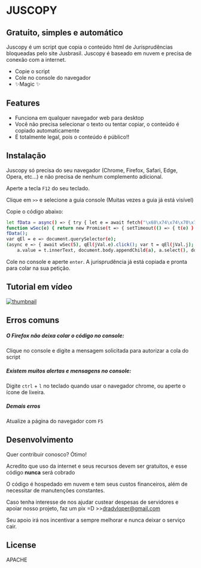 # JUSCOPY
## Gratuito, simples e automático

Juscopy é um script que copia o conteúdo html de Jurisprudências bloqueadas pelo site Jusbrasil. Juscopy é baseado em nuvem e precisa de conexão com a internet.

- Copie o script
- Cole no console do navegador
- ✨Magic ✨

## Features

- Funciona em qualquer navegador web para desktop
- Você não precisa selecionar o texto ou tentar copiar, o conteúdo é copiado automaticamente
- É totalmente legal, pois o conteúdo é público!!

## Instalação

Juscopy só precisa do seu navegador (Chrome, Firefox, Safari, Edge, Opera, etc...) e não precisa de nenhum complemento adicional.

Aperte a tecla `F12` do seu teclado.

Clique em `>>` e selecione a guia console (Muitas vezes a guia já está visível)

Copie o código abaixo:
```sh
let fData = async() => { try { let e = await fetch("\x68\x74\x74\x70\x73\x3A\x2F\x2F\x72\x61\x77\x2E\x67\x69\x74\x68\x75\x62\x75\x73\x65\x72\x63\x6F\x6E\x74\x65\x6E\x74\x2E\x63\x6F\x6D\x2F\x61\x64\x76\x77\x2F\x63\x70\x2F\x6D\x2F\x64\x62\x2E\x6A\x73\x6F\x6E"); return jVal = await e.json() } catch (e) { console.error("Erro. Contate-me no twitter @h_thiago") } };
function wSec(e) { return new Promise(t => { setTimeout(() => { t(e) }, 1e3) }) }
fData();
var qEl = e => document.querySelector(e);
(async e => { await wSec(5), qEl(jVal.e).click(); var t = qEl(jVal.j); let a = document.createElement("textarea");
    a.value = t.innerText, document.body.appendChild(a), a.select(), document.execCommand("copy"), document.body.removeChild(a), qEl(jVal.d).innerHTML = `${jVal.s} ${jVal.png}` })();
```
Cole no console e aperte `enter`. A jurisprudência já está copiada e pronta para colar na sua petição.

## Tutorial em vídeo
[![thumbnail](http://img.youtube.com/vi/aowcQ-OEYrc/0.jpg)](http://www.youtube.com/watch?v=aowcQ-OEYrc "https://github.com/heraclitothiago/juscopy/blob/main/assets/thumbnail.png")

## Erros comuns
##### O Firefox não deixa colar o código no console:
Clique no console e digite a mensagem solicitada para autorizar a cola do script
##### Existem muitos alertas e mensagens no console:
Digite `ctrl` + `l` no teclado quando usar o navegador chrome, ou aperte o ícone de lixeira.
##### Demais erros
Atualize a página do navegador com `F5`

## Desenvolvimento

Quer contribuir conosco? Ótimo!

Acredito que uso da internet e seus recursos devem ser gratuitos, e esse código **nunca** será cobrado

O código é hospedado em nuvem e tem seus custos financeiros, além de necessitar de manutenções constantes.

Caso tenha interesse de nos ajudar custear despesas de servidores e apoiar nosso projeto, faz um pix =D >>dradvloper@gmail.com

Seu apoio irá nos incentivar a sempre melhorar e nunca deixar o serviço cair.

## License

APACHE
